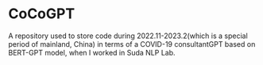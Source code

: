 # CoCoGPT
A repository used to store code during 2022.11-2023.2(which is a special period of mainland, China) in terms of a COVID-19 consultantGPT based on BERT-GPT model, when I worked in Suda NLP Lab. 
